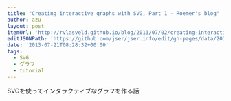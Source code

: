 ```yaml
---
title: "Creating interactive graphs with SVG, Part 1 - Roemer's blog"
author: azu
layout: post
itemUrl: 'http://rvlasveld.github.io/blog/2013/07/02/creating-interactive-graphs-with-svg-part-1/'
editJSONPath: 'https://github.com/jser/jser.info/edit/gh-pages/data/2013/07/index.json'
date: '2013-07-21T08:28:32+00:00'
tags:
  - SVG
  - グラフ
  - tutorial
---
```

SVGを使ってインタラクティブなグラフを作る話
